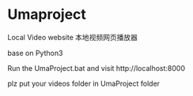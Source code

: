 # Umaproject
Local Video website 本地视频网页播放器



base on Python3 


Run the UmaProject.bat and visit http://localhost:8000


plz put your videos folder in UmaProject folder
